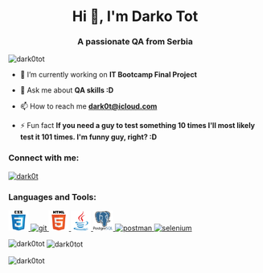 <h1 align="center">Hi 👋, I'm Darko Tot</h1>
<h3 align="center">A passionate QA from Serbia</h3>

<p align="left"> <img src="https://komarev.com/ghpvc/?username=dark0tot&label=Profile%20views&color=0e75b6&style=flat" alt="dark0tot" /> </p>

- 🔭 I’m currently working on **IT Bootcamp Final Project**

- 💬 Ask me about **QA skills :D**

- 📫 How to reach me **dark0t@icloud.com**

- ⚡ Fun fact **If you need a guy to test something 10 times I'll most likely test it 101 times. I'm funny guy, right? :D**

<h3 align="left">Connect with me:</h3>
<p align="left">
<a href="https://linkedin.com/in/dark0t" target="blank"><img align="center" src="https://raw.githubusercontent.com/rahuldkjain/github-profile-readme-generator/master/src/images/icons/Social/linked-in-alt.svg" alt="dark0t" height="30" width="40" /></a>
</p>

<h3 align="left">Languages and Tools:</h3>
<p align="left"> <a href="https://www.w3schools.com/css/" target="_blank" rel="noreferrer"> <img src="https://raw.githubusercontent.com/devicons/devicon/master/icons/css3/css3-original-wordmark.svg" alt="css3" width="40" height="40"/> </a> <a href="https://git-scm.com/" target="_blank" rel="noreferrer"> <img src="https://www.vectorlogo.zone/logos/git-scm/git-scm-icon.svg" alt="git" width="40" height="40"/> </a> <a href="https://www.w3.org/html/" target="_blank" rel="noreferrer"> <img src="https://raw.githubusercontent.com/devicons/devicon/master/icons/html5/html5-original-wordmark.svg" alt="html5" width="40" height="40"/> </a> <a href="https://www.java.com" target="_blank" rel="noreferrer"> <img src="https://raw.githubusercontent.com/devicons/devicon/master/icons/java/java-original.svg" alt="java" width="40" height="40"/> </a> <a href="https://www.postgresql.org" target="_blank" rel="noreferrer"> <img src="https://raw.githubusercontent.com/devicons/devicon/master/icons/postgresql/postgresql-original-wordmark.svg" alt="postgresql" width="40" height="40"/> </a> <a href="https://postman.com" target="_blank" rel="noreferrer"> <img src="https://www.vectorlogo.zone/logos/getpostman/getpostman-icon.svg" alt="postman" width="40" height="40"/> </a> <a href="https://www.selenium.dev" target="_blank" rel="noreferrer"> <img src="https://raw.githubusercontent.com/detain/svg-logos/780f25886640cef088af994181646db2f6b1a3f8/svg/selenium-logo.svg" alt="selenium" width="40" height="40"/> </a> </p>

<p><img align="left" src="https://github-readme-stats.vercel.app/api/top-langs?username=dark0tot&show_icons=true&locale=en&layout=compact" alt="dark0tot" /></p>

<p>&nbsp;<img align="center" src="https://github-readme-stats.vercel.app/api?username=dark0tot&show_icons=true&locale=en" alt="dark0tot" /></p>

<p><img align="center" src="https://github-readme-streak-stats.herokuapp.com/?user=dark0tot&" alt="dark0tot" /></p>

